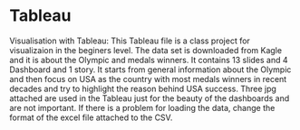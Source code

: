 # Tableau
Visualisation with Tableau:
This Tableau file is a class project for visualizaion in the beginers level. The data set is downloaded from Kagle and it is about the Olympic and medals winners.
It contains 13 slides and 4 Dashboard and 1 story.
It starts from general information about the Olympic and then focus on USA as the country with most medals winners in recent decades and try to highlight the reason behind USA success.
Three jpg attached are used in the Tableau just for the beauty of the dashboards and are not important.
If there is a problem for loading the data, change the format of the excel file attached to the CSV.
